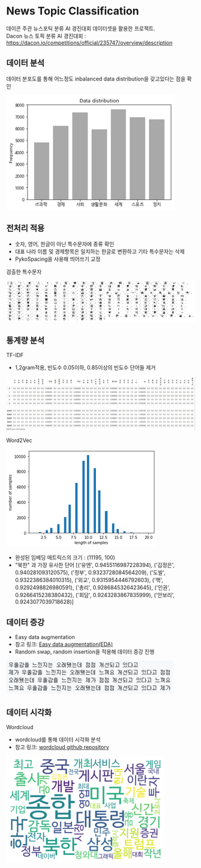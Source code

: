 # News Topic Classification
데이콘 주관 뉴스포틱 분류 AI 경진대회 데이터셋을 활용한 프로젝트. <br/>
Dacon 뉴스 토픽 분류 AI 경진대회 : https://dacon.io/competitions/official/235747/overview/description

## 데이터 분석

데이터 분포도를 통해 어느정도 inbalanced data distribution을 갖고있다는 점을 확인

![](sample/distribution.png)

## 전처리 적용

- 숫자, 영어, 한글이 아닌 특수문자에 종류 확인
- 대표 나라 이름 및 경제항목은 일치하는 한글로 변환하고 기타 특수문자는 삭제
- PykoSpacing을 사용해 띄어쓰기 교정

검출한 특수문자

![](sample/special_case.png)


## 통계량 분석

TF-IDF
- 1,2gram적용, 빈도수 0.05이하, 0.85이상의 빈도수 단어들 제거

![](sample/TFIDF.png)


Word2Vec

![](sample/length_of_samples.png)

- 완성된 임베딩 매트릭스의 크기 : (11195, 100)
- "북한" 과 가장 유사한 단어
   [('유엔', 0.9455116987228394), ('김정은', 0.940281093120575), ('정부', 0.9323728084564209), ('도발', 0.9322386384010315), ('외교', 0.9315954446792603), ('핵', 0.9292498826980591), ('총리', 0.9286845326423645), ('인권', 0.9266415238380432), ('회담', 0.9243283867835999), ('안보리', 0.9243077039718628)]

## 데이터 증강
- Easy data augmentation
- 참고 링크: [Easy data augmentation(EDA)](https://github.com/catSirup/KorEDA)
- Random swap, random insertion을 적용해 데이터 증강 진행

![](sample/eda.png)

## 데이터 시각화

Wordcloud
- wordcloud를 통해 데이터 시각화 분석
- 참고 링크: [wordcloud github repository](https://github.com/amueller/word_cloud)

![](sample/wordcloudpng.png)
